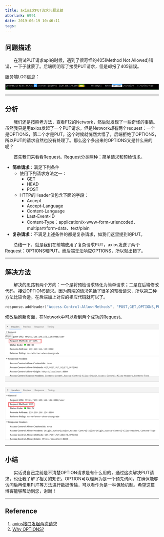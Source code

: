 ```yaml
---
title: axios之PUT请求问题总结
abbrlink: 6991
date: 2019-06-19 10:46:11
tags:
---
```


## 问题描述

&emsp;&emsp;在测试PUT请求api的时候，遇到了很奇怪的405(Method Not Allowed)错误，一下子就蒙了。后端明明写了接受PUT请求，但是却报了405错误。

<!-- more -->

服务端LOG信息：

![login_option_backend](/images/login_option_backend.png)

---

## 分析

&emsp;&emsp;我们还是按照老方法，查看F12的Network，然后就发现了一些奇怪的事情。虽然我只是用axios发起了一个PUT请求，但是Network却有两个request：一个是OPTIONS，第二个才是PUT。这个时候就恍然大悟了，后端拒绝了OPTIONS，所以PUT的请求自然也没有处理了。那么这个多出来的OPTIONS又是什么来的呢？

&emsp;&emsp;首先我们来看看Request。Request分类两种：简单请求和预检请求。

+ **简单请求**：满足下列条件
  + 使用下列请求方法之一：
    + GET
    + HEAD
    + POST
  + HTTP的Header仅包含下面的字段：
    + Accept
    + Accept-Language
    + Content-Language
    + Last-Event-ID
    + Content-Type：application/x-www-form-urlencoded、multipart/form-data、text/plain
+ **复杂请求**：不满足上述条件的都是复杂请求，如我们这里提到的PUT。

&emsp;&emsp;总结一下，就是我们在前端使用了复杂请求PUT，axios发送了两个Request：OPTIONS和PUT。而后端无法响应OPTIONS，所以就出错了。

---

## 解决方法

&emsp;&emsp;解决的思路有两个方向：一个是将预检请求转化为简单请求；二是在后端修改代码，接受OPTIONS请求。因为前端的请求包括了很多的预检请求，所以第二种方法比较合适。在后端加上对应的相应代码就可以了。

```go
response.addHeader("Access-Control-Allow-Methods", "POST,GET,OPTIONS,PUT,DELETE");
```

修改后刷新页面，在Network中可以看到两个成功的Request。

![user_option](/images/user_option.png)

![user_put](/images/user_put.png)

---

## 小结

&emsp;&emsp;实话说自己之前是不清楚OPTION请求是有什么用的，通过这次解决PUT请求，也让我了解了相关的知识。OPTION可以理解为是一个预先询问，在确保能够访问后再使用PUT等方法进行数据传输，可以看作为是一种保险机制。希望这篇博客能够帮助到您，谢谢！

---

## Reference

1. [axios接口发起两次请求](https://blog.csdn.net/qq_27626333/article/details/77005911)
2. [Why OPTIONS?](https://cloud.tencent.com/developer/article/1046663)